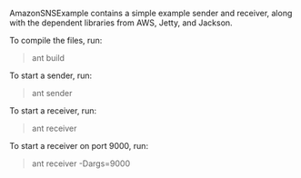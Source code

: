 AmazonSNSExample contains a simple example sender and receiver, along with the dependent libraries from AWS, Jetty, and Jackson.

To compile the files, run:

   > ant build

To start a sender, run:

   > ant sender

To start a receiver, run:

   > ant receiver

To start a receiver on port 9000, run:

   > ant receiver -Dargs=9000
